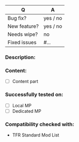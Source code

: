 | Q | A |
| --- | --- |
| Bug fix? | yes / no |
| New feature? | yes / no <!-- don't forget to update CHANGELOG.md file --> |
| Needs wipe? | no <!-- set to yes if save needs to be wiped to use new feature --> |
| Fixed issues | #... <!-- #-prefixed issue number(s), if any --> |

### Description:

<!--
Write short description about this pull request
by replacing this comment block
-->

### Content:
- [ ] Content part

<!--
Add things which are part of this pull request as checkboxes
to show if it's already finished and already part of the pull request.
-->

### Successfully tested on:
- [ ] Local MP
- [ ] Dedicated MP

<!--
As soon as you've tested your feature on the listed environment you can check the checkbox.
It has to work without any issues and errors in your own tests.
Especially if you open a PR as WIP and not after you've fully finished your work, remember to update the states accordingly.
-->

### Compatibility checked with:
* TFR Standard Mod List

<!--
Add a list of Mods you've checked. This should only contain mods which really affect the feature.
So for a feature like e.g. "hint on entering a sector area" you don't list/test compatibility with RHS, ACE, Achilles, etc.
Also listing CBA isn't necessary, as it's a general dependency in Liberation.
-->
